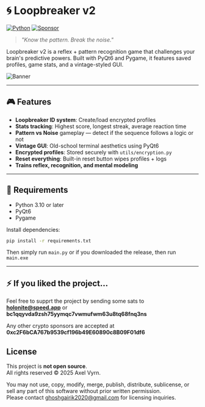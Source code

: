 # 🌀 Loopbreaker v2
[![Python](https://img.shields.io/badge/Built_With-Python-red)](#)      [![Sponsor](https://img.shields.io/badge/Website-loopbreaker.foo.ng-blue)](https://loopbreaker.foo.ng/)

> *"Know the pattern. Break the noise."*

Loopbreaker v2 is a reflex + pattern recognition game that challenges your brain's predictive powers. Built with PyQt6 and Pygame, it features saved profiles, game stats, and a vintage-styled GUI.

![Banner](https://github.com/user-attachments/assets/ffb58427-5b3b-4a4d-9e73-985fa215970d)

---

## 🎮 Features

-  **Loopbreaker ID system**: Create/load encrypted profiles
-  **Stats tracking**: Highest score, longest streak, average reaction time
-  **Pattern vs Noise** gameplay — detect if the sequence follows a logic or not
-  **Vintage GUI**: Old-school terminal aesthetics using PyQt6
-  **Encrypted profiles**: Stored securely with `utils/encryption.py`
-  **Reset everything**: Built-in reset button wipes profiles + logs
-  **Trains reflex, recognition, and mental modeling**

---

## 🧰 Requirements

- Python 3.10 or later
- PyQt6
- Pygame

Install dependencies:

```bash
pip install -r requirements.txt
```
Then simply run `main.py` or if you downloaded the release, then run `main.exe`

---

## ⚡ If you liked the project...

Feel free to supprt the project by sending some sats to **holonite@speed.app** or **bc1qqyvda9zsh75yymqc7vwmufwm63u8tq68fnq3ns**

Any other crypto sponsors are accepted at **0xc2F6bCA767b9539cf196b49E60890c8B09F01df6**

## License

This project is **not open source**.  
All rights reserved © 2025 Axel Vyrn.

You may not use, copy, modify, merge, publish, distribute, sublicense, or sell any part of this software without prior written permission.  
Please contact ghoshgairik2020@gmail.com for licensing inquiries.

